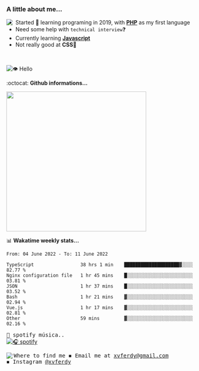 ### A little about me...
<img src="https://cdn.betterttv.net/emote/584d92a1f52be01a7ee606a9/3x" align="left"/>

- Started 🎉 learning programing in 2019, with [**PHP**](https://www.php.net/) as my first language
- Need some help with `technical interview`❓
- Currently learning [**Javascript**](https://www.javascript.com/)
- Not really good at **CSS**💢
<br>

![👁️ Hello](https://visitor-badge.glitch.me/badge?page_id=xvferdy.xvferdy&left_color=DimGray&right_color=CornflowerBlue&left_text=Profile%20visit)

:octocat: **Github informations...**

<!--![Top Langs](https://github-readme-stats.vercel.app/api/top-langs/?username=xvferdy&layout=compact)-->
<img src="https://github-readme-stats.vercel.app/api/top-langs/?username=xvferdy&layout=compact" width="365px"/>

📊 **Wakatime weekly stats...**

<!--START_SECTION:waka-->

```text
From: 04 June 2022 - To: 11 June 2022

TypeScript                 38 hrs 1 min    ████████████████████▓░░░░   82.77 %
Nginx configuration file   1 hr 45 mins    █░░░░░░░░░░░░░░░░░░░░░░░░   03.81 %
JSON                       1 hr 37 mins    █░░░░░░░░░░░░░░░░░░░░░░░░   03.52 %
Bash                       1 hr 21 mins    ▓░░░░░░░░░░░░░░░░░░░░░░░░   02.94 %
Vue.js                     1 hr 17 mins    ▓░░░░░░░░░░░░░░░░░░░░░░░░   02.81 %
Other                      59 mins         ▓░░░░░░░░░░░░░░░░░░░░░░░░   02.16 %
```

<!--END_SECTION:waka-->

<!-- https://www.spotify.com/us/account/apps/ -->
<kbd>🎵 spotify música..</kbd> <br>
[![🎧 spotify](https://spotify-github-profile.vercel.app/api/view?uid=xvferdy&cover_image=true&theme=novatorem&bar_color=0080ff)](https://spotify-github-profile.vercel.app/api/view?uid=xvferdy&redirect=true)

<kbd> Where to find me 
<kbd>
  <img src="https://cdn.betterttv.net/emote/5d7d8931d2458468c1f44dc2/1x" align="left">
◾ Email me at [xvferdy@gmail.com](mailto:xvferdy@gmail.com) <br>
◾ Instagram [@xvferdy](https://www.instagram.com/xvferdy/) <br>
</kbd> 
</kbd> 
